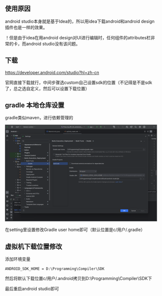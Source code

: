 ## 使用原因

android studio本身就是基于Idea的，所以用idea下载android和android design插件也是一样的效果。

！但是由于idea在用android design对UI进行编辑时，任何组件的attributes栏非常的卡，而android studio没有该问题。

## 下载

https://developer.android.com/studio?hl=zh-cn

官网直接下载就行，中间步骤选custom自己设置sdk的位置（不记得是不是sdk了，总之选自定义，然后可以设置下载位置）

## gradle 本地仓库设置

gradle类似maven，进行依赖管理的

![alt text](pic/gradle-1.png)

在setting里设置修改Gradle user home即可（默认位置是c/用户/.gradle）

## 虚拟机下载位置修改

添加环境变量

```
ANDROID_SDK_HOME = D:\Programming\Compiler\SDK
```

然后将默认下载位置c/用户/.android拷贝到D:\Programming\Compiler\SDK下

最后重启android studio即可